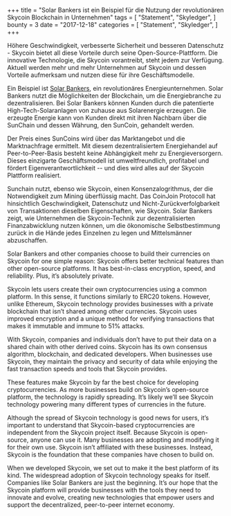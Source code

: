 +++
title = "Solar Bankers ist ein Beispiel für die Nutzung der revolutionären Skycoin Blockchain in Unternehmen"
tags = [
    "Statement",
    "Skyledger",
]
bounty = 3
date = "2017-12-18"
categories = [
    "Statement",
    "Skyledger",
]
+++

Höhere Geschwindigkeit, verbesserte Sicherheit und besseren Datenschutz - Skycoin bietet all diese Vorteile durch seine Open-Source-Plattform. Die innovative Technologie, die Skycoin vorantreibt, steht jedem zur Verfügung. Aktuell werden mehr und mehr Unternehmen auf Skycoin und dessen Vorteile aufmerksam und nutzen diese für ihre Geschäftsmodelle.

Ein Beispiel ist [Solar Bankers](https://solarbankers.com/), ein revolutionäres Energieunternehmen. Solar Bankers nutzt die Möglichkeiten der Blockchain, um die Energiebranche zu dezentralisieren. Bei Solar Bankers können Kunden durch die patentierte High-Tech-Solaranlagen von zuhause aus Solarenergie erzeugen. Die erzeugte Energie kann von Kunden direkt mit ihren Nachbarn über die SunChain und dessen Währung, den SunCoin, gehandelt werden.

Der Preis eines SunCoins wird über das Marktangebot und die Marktnachfrage ermittelt. Mit diesem dezentralisiertem Energiehandel auf Peer-to-Peer-Basis besteht keine Abhängigkeit mehr zu Energieversorgern. Dieses einzigarte Geschäftsmodell ist umweltfreundlich, profitabel und fördert Eigenverantwortlichkeit -- und dies wird alles auf der Skycoin Plattform realisiert.

Sunchain nutzt, ebenso wie Skycoin, einen Konsenzalogrithmus, der die Notwendigkeit zum Mining überflüssig macht. Das CoinJoin Protocoll hat hinsichtlich Geschwindigkeit, Datenschutz und Nicht-Zurückverfolgbarkeit von Transaktionen dieselben Eigenschaften, wie Skycoin. Solar Bankers zeigt, wie Unternehmen die Skycoin-Technik zur dezentralisierten Finanzabwicklung nutzen können, um die ökonomische Selbstbestimmung zurück in die Hände jedes Einzelnen zu legen und Mittelsmänner abzuschaffen.


Solar Bankers and other companies choose to build their currencies on Skycoin for one simple reason: Skycoin offers better technical features than other open-source platforms. It has best-in-class encryption, speed, and reliability. Plus, it’s absolutely private.

Skycoin lets users create their own cryptocurrencies using a common platform. In this sense, it functions similarly to ERC20 tokens. However, unlike Ethereum, Skycoin technology provides businesses with a private blockchain that isn’t shared among other currencies. Skycoin uses improved encryption and a unique method for verifying transactions that makes it immutable and immune to 51% attacks.

With Skycoin, companies and individuals don’t have to put their data on a shared chain with other derived coins. Skycoin has its own consensus algorithm, blockchain, and dedicated developers. When businesses use Skycoin, they maintain the privacy and security of data while enjoying the fast transaction speeds and tools that Skycoin provides.

These features make Skycoin by far the best choice for developing cryptocurrencies. As more businesses build on Skycoin’s open-source platform, the technology is rapidly spreading. It’s likely we’ll see Skycoin technology powering many different types of currencies in the future.

Although the spread of Skycoin technology is good news for users, it’s important to understand that Skycoin-based cryptocurrencies are independent from the Skycoin project itself. Because Skycoin is open-source, anyone can use it. Many businesses are adopting and modifying it for their own use. Skycoin isn’t affiliated with these businesses. Instead, Skycoin is the foundation that these companies have chosen to build on.

When we developed Skycoin, we set out to make it the best platform of its kind. The widespread adoption of Skycoin technology speaks for itself. Companies like Solar Bankers are just the beginning. It’s our hope that the Skycoin platform will provide businesses with the tools they need to innovate and evolve, creating new technologies that empower users and support the decentralized, peer-to-peer internet economy.

